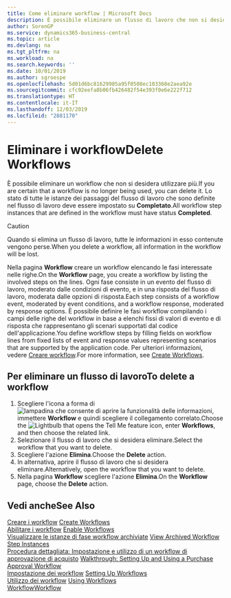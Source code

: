 ```yaml
---
title: Come eliminare workflow | Microsoft Docs
description: È possibile eliminare un flusso di lavoro che non si desidera utilizzare più. Lo stato di tutte le istanze dei passaggi del flusso di lavoro che sono definite nel flusso di lavoro deve essere impostato su **Completato**.
author: SorenGP
ms.service: dynamics365-business-central
ms.topic: article
ms.devlang: na
ms.tgt_pltfrm: na
ms.workload: na
ms.search.keywords: ''
ms.date: 10/01/2019
ms.author: sgroespe
ms.openlocfilehash: 5d01d6bc81629985a95f0508ec103368e2aea92e
ms.sourcegitcommit: cfc92eefa8b06fb426482f54e393f0e6e222f712
ms.translationtype: HT
ms.contentlocale: it-IT
ms.lasthandoff: 12/03/2019
ms.locfileid: "2881170"
---
```

# <a name="delete-workflows"></a><span data-ttu-id="9f362-104">Eliminare i workflow</span><span class="sxs-lookup"><span data-stu-id="9f362-104">Delete Workflows</span></span>
<span data-ttu-id="9f362-105">È possibile eliminare un workflow che non si desidera utilizzare più.</span><span class="sxs-lookup"><span data-stu-id="9f362-105">If you are certain that a workflow is no longer being used, you can delete it.</span></span> <span data-ttu-id="9f362-106">Lo stato di tutte le istanze dei passaggi del flusso di lavoro che sono definite nel flusso di lavoro deve essere impostato su **Completato**.</span><span class="sxs-lookup"><span data-stu-id="9f362-106">All workflow step instances that are defined in the workflow must have status **Completed**.</span></span>  

> [!CAUTION]  
>  <span data-ttu-id="9f362-107">Quando si elimina un flusso di lavoro, tutte le informazioni in esso contenute vengono perse.</span><span class="sxs-lookup"><span data-stu-id="9f362-107">When you delete a workflow, all information in the workflow will be lost.</span></span>  

 <span data-ttu-id="9f362-108">Nella pagina **Workflow** creare un workflow elencando le fasi interessate nelle righe.</span><span class="sxs-lookup"><span data-stu-id="9f362-108">On the **Workflow** page, you create a workflow by listing the involved steps on the lines.</span></span> <span data-ttu-id="9f362-109">Ogni fase consiste in un evento del flusso di lavoro, moderato dalle condizioni di evento, e in una risposta del flusso di lavoro, moderata dalle opzioni di risposta.</span><span class="sxs-lookup"><span data-stu-id="9f362-109">Each step consists of a workflow event, moderated by event conditions, and a workflow response, moderated by response options.</span></span> <span data-ttu-id="9f362-110">È possibile definire le fasi workflow compilando i campi delle righe del workflow in base a elenchi fissi di valori di evento e di risposta che rappresentano gli scenari supportati dal codice dell'applicazione.</span><span class="sxs-lookup"><span data-stu-id="9f362-110">You define workflow steps by filling fields on workflow lines from fixed lists of event and response values representing scenarios that are supported by the application code.</span></span> <span data-ttu-id="9f362-111">Per ulteriori informazioni, vedere [Creare workflow](across-how-to-create-workflows.md).</span><span class="sxs-lookup"><span data-stu-id="9f362-111">For more information, see [Create Workflows](across-how-to-create-workflows.md).</span></span>  

## <a name="to-delete-a-workflow"></a><span data-ttu-id="9f362-112">Per eliminare un flusso di lavoro</span><span class="sxs-lookup"><span data-stu-id="9f362-112">To delete a workflow</span></span>  
1.  <span data-ttu-id="9f362-113">Scegliere l'icona a forma di ![lampadina che consente di aprire la funzionalità delle informazioni](media/ui-search/search_small.png "Informazioni sull'operazione che si desidera eseguire"), immettere **Workflow** e quindi scegliere il collegamento correlato.</span><span class="sxs-lookup"><span data-stu-id="9f362-113">Choose the ![Lightbulb that opens the Tell Me feature](media/ui-search/search_small.png "Tell me what you want to do") icon, enter **Workflows**, and then choose the related link.</span></span>  
2.  <span data-ttu-id="9f362-114">Selezionare il flusso di lavoro che si desidera eliminare.</span><span class="sxs-lookup"><span data-stu-id="9f362-114">Select the workflow that you want to delete.</span></span>  
3.  <span data-ttu-id="9f362-115">Scegliere l'azione **Elimina**.</span><span class="sxs-lookup"><span data-stu-id="9f362-115">Choose the **Delete** action.</span></span>  
4.  <span data-ttu-id="9f362-116">In alternativa, aprire il flusso di lavoro che si desidera eliminare.</span><span class="sxs-lookup"><span data-stu-id="9f362-116">Alternatively, open the workflow that you want to delete.</span></span>  
5.  <span data-ttu-id="9f362-117">Nella pagina **Workflow** scegliere l'azione **Elimina**.</span><span class="sxs-lookup"><span data-stu-id="9f362-117">On the **Workflow** page, choose the **Delete** action.</span></span>  

## <a name="see-also"></a><span data-ttu-id="9f362-118">Vedi anche</span><span class="sxs-lookup"><span data-stu-id="9f362-118">See Also</span></span>  
 <span data-ttu-id="9f362-119">[Creare i workflow](across-how-to-create-workflows.md) </span><span class="sxs-lookup"><span data-stu-id="9f362-119">[Create Workflows](across-how-to-create-workflows.md) </span></span>  
 <span data-ttu-id="9f362-120">[Abilitare i workflow](across-how-to-enable-workflows.md) </span><span class="sxs-lookup"><span data-stu-id="9f362-120">[Enable Workflows](across-how-to-enable-workflows.md) </span></span>  
 <span data-ttu-id="9f362-121">[Visualizzare le istanze di fase workflow archiviate](across-how-to-view-archived-workflow-step-instances.md) </span><span class="sxs-lookup"><span data-stu-id="9f362-121">[View Archived Workflow Step Instances](across-how-to-view-archived-workflow-step-instances.md) </span></span>  
 <span data-ttu-id="9f362-122">[Procedura dettagliata: Impostazione e utilizzo di un workflow di approvazione di acquisto](walkthrough-setting-up-and-using-a-purchase-approval-workflow.md) </span><span class="sxs-lookup"><span data-stu-id="9f362-122">[Walkthrough: Setting Up and Using a Purchase Approval Workflow](walkthrough-setting-up-and-using-a-purchase-approval-workflow.md) </span></span>  
 <span data-ttu-id="9f362-123">[Impostazione dei workflow](across-set-up-workflows.md) </span><span class="sxs-lookup"><span data-stu-id="9f362-123">[Setting Up Workflows](across-set-up-workflows.md) </span></span>  
 <span data-ttu-id="9f362-124">[Utilizzo dei workflow](across-use-workflows.md) </span><span class="sxs-lookup"><span data-stu-id="9f362-124">[Using Workflows](across-use-workflows.md) </span></span>  
 [<span data-ttu-id="9f362-125">Workflow</span><span class="sxs-lookup"><span data-stu-id="9f362-125">Workflow</span></span>](across-workflow.md)   
